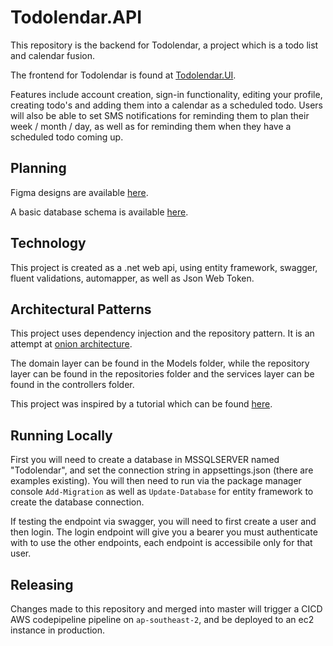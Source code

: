 # Todolendar.API

This repository is the backend for Todolendar, a project which is a todo list and calendar fusion.

The frontend for Todolendar is found at [Todolendar.UI](https://github.com/Mark-Cooper-Janssen-Vooles/Todolendar.UI).

Features include account creation, sign-in functionality, editing your profile, creating todo's and adding them into a calendar as a scheduled todo. Users will also be able to set SMS notifications for reminding them to plan their week / month / day, as well as for reminding them when they have a scheduled todo coming up.

## Planning
Figma designs are available [here](https://www.figma.com/file/ona2QoEu6QzTcyffAervOy/Todolender?node-id=0%3A1&t=KPdD8o2qc6cbYQnZ-0).

A basic database schema is available [here](https://app.diagrams.net/#G1NYqMTprbHGnyYW-6s-Pc1sLVT3hZQu_x).

## Technology 

This project is created as a .net web api, using entity framework, swagger, fluent validations, automapper, as well as Json Web Token.

## Architectural Patterns 

This project uses dependency injection and the repository pattern. It is an attempt at [onion architecture](https://www.codeguru.com/csharp/understanding-onion-architecture/).

The domain layer can be found in the Models folder, while the repository layer can be found in the repositories folder and the services layer can be found in the controllers folder. 

This project was inspired by a tutorial which can be found [here](https://github.com/Mark-Cooper-Janssen-Vooles/dotnet-web-api).

## Running Locally 

First you will need to create a database in MSSQLSERVER named "Todolendar", and set the connection string in appsettings.json (there are examples existing). You will then need to run via the package manager console `Add-Migration` as well as `Update-Database` for entity framework to create the database connection.

If testing the endpoint via swagger, you will need to first create a user and then login. The login endpoint will give you a bearer you must authenticate with to use the other endpoints, each endpoint is accessibile only for that user. 

## Releasing 

Changes made to this repository and merged into master will trigger a CICD AWS codepipeline pipeline on `ap-southeast-2`, and be deployed to an ec2 instance in production.